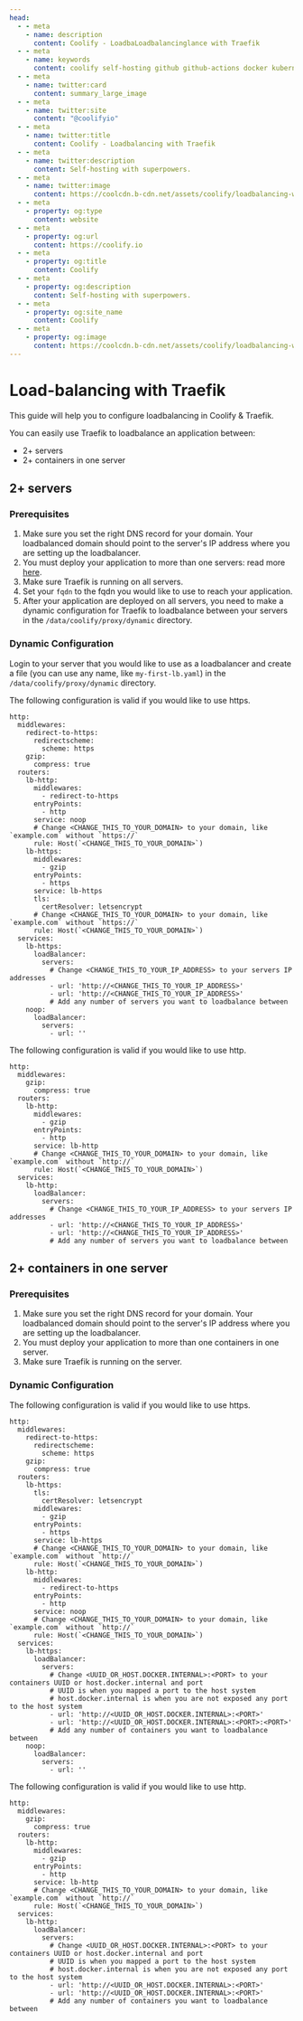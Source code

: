 ```yaml
---
head:
  - - meta
    - name: description
      content: Coolify - LoadbaLoadbalancinglance with Traefik
  - - meta
    - name: keywords
      content: coolify self-hosting github github-actions docker kubernetes vercel netlify heroku render digitalocean aws gcp azure basic auth traefik loadbalance loadbalancing
  - - meta
    - name: twitter:card
      content: summary_large_image
  - - meta
    - name: twitter:site
      content: "@coolifyio"
  - - meta
    - name: twitter:title
      content: Coolify - Loadbalancing with Traefik
  - - meta
    - name: twitter:description
      content: Self-hosting with superpowers.
  - - meta
    - name: twitter:image
      content: https://coolcdn.b-cdn.net/assets/coolify/loadbalancing-with-traefik-og-image.png
  - - meta
    - property: og:type
      content: website
  - - meta
    - property: og:url
      content: https://coolify.io
  - - meta
    - property: og:title
      content: Coolify
  - - meta
    - property: og:description
      content: Self-hosting with superpowers.
  - - meta
    - property: og:site_name
      content: Coolify
  - - meta
    - property: og:image
      content: https://coolcdn.b-cdn.net/assets/coolify/loadbalancing-with-traefik-og-image.png
---
```


# Load-balancing with Traefik

This guide will help you to configure loadbalancing in Coolify & Traefik.

You can easily use Traefik to loadbalance an application between:
- 2+ servers
- 2+ containers in one server

## 2+ servers
### Prerequisites 

1. Make sure you set the right DNS record for your domain. Your loadbalanced domain should point to the server's IP address where you are setting up the loadbalancer.
2. You must deploy your application to more than one servers: read more [here](../server/multiple-servers.md).
3. Make sure Traefik is running on all servers.
4. Set your `fqdn` to the fqdn you would like to use to reach your application.
5. After your application are deployed on all servers, you need to make a dynamic configuration for Traefik to loadbalance between your servers in the `/data/coolify/proxy/dynamic` directory.

### Dynamic Configuration
Login to your server that you would like to use as a loadbalancer and create a file (you can use any name, like `my-first-lb.yaml`) in the `/data/coolify/proxy/dynamic` directory.

The following configuration is valid if you would like to use https.

```yaml{16,26,32,33}
http:
  middlewares:
    redirect-to-https:
      redirectscheme:
        scheme: https
    gzip:
      compress: true
  routers:
    lb-http:
      middlewares:
        - redirect-to-https
      entryPoints:
        - http
      service: noop
      # Change <CHANGE_THIS_TO_YOUR_DOMAIN> to your domain, like `example.com` without `https://`
      rule: Host(`<CHANGE_THIS_TO_YOUR_DOMAIN>`)
    lb-https:
      middlewares:
        - gzip
      entryPoints:
        - https
      service: lb-https
      tls:
        certResolver: letsencrypt
      # Change <CHANGE_THIS_TO_YOUR_DOMAIN> to your domain, like `example.com` without `https://`
      rule: Host(`<CHANGE_THIS_TO_YOUR_DOMAIN>`) 
  services:
    lb-https:
      loadBalancer:
        servers:
          # Change <CHANGE_THIS_TO_YOUR_IP_ADDRESS> to your servers IP addresses
          - url: 'http://<CHANGE_THIS_TO_YOUR_IP_ADDRESS>'
          - url: 'http://<CHANGE_THIS_TO_YOUR_IP_ADDRESS>'
          # Add any number of servers you want to loadbalance between
    noop:
      loadBalancer:
        servers:
          - url: ''
```

The following configuration is valid if you would like to use http.

```yaml{13,19,20}
http:
  middlewares:
    gzip:
      compress: true
  routers:
    lb-http:
      middlewares:
        - gzip
      entryPoints:
        - http
      service: lb-http
      # Change <CHANGE_THIS_TO_YOUR_DOMAIN> to your domain, like `example.com` without `http://`
      rule: Host(`<CHANGE_THIS_TO_YOUR_DOMAIN>`) 
  services:
    lb-http:
      loadBalancer:
        servers:
          # Change <CHANGE_THIS_TO_YOUR_IP_ADDRESS> to your servers IP addresses
          - url: 'http://<CHANGE_THIS_TO_YOUR_IP_ADDRESS>'
          - url: 'http://<CHANGE_THIS_TO_YOUR_IP_ADDRESS>'
          # Add any number of servers you want to loadbalance between
```
## 2+ containers in one server
### Prerequisites
1. Make sure you set the right DNS record for your domain. Your loadbalanced domain should point to the server's IP address where you are setting up the loadbalancer.
2. You must deploy your application to more than one containers in one server.
3. Make sure Traefik is running on the server.
   
### Dynamic Configuration
The following configuration is valid if you would like to use https.

```yaml{18,26,34,35}
http:
  middlewares:
    redirect-to-https:
      redirectscheme:
        scheme: https
    gzip:
      compress: true
  routers:
    lb-https:
      tls:
        certResolver: letsencrypt
      middlewares:
        - gzip
      entryPoints:
        - https
      service: lb-https
      # Change <CHANGE_THIS_TO_YOUR_DOMAIN> to your domain, like `example.com` without `http://`
      rule: Host(`<CHANGE_THIS_TO_YOUR_DOMAIN>`) 
    lb-http:
      middlewares:
        - redirect-to-https
      entryPoints:
        - http
      service: noop
      # Change <CHANGE_THIS_TO_YOUR_DOMAIN> to your domain, like `example.com` without `http://`
      rule: Host(`<CHANGE_THIS_TO_YOUR_DOMAIN>`) 
  services:
    lb-https:
      loadBalancer:
        servers:
          # Change <UUID_OR_HOST.DOCKER.INTERNAL>:<PORT> to your containers UUID or host.docker.internal and port
          # UUID is when you mapped a port to the host system
          # host.docker.internal is when you are not exposed any port to the host system
          - url: 'http://<UUID_OR_HOST.DOCKER.INTERNAL>:<PORT>'
          - url: 'http://<UUID_OR_HOST.DOCKER.INTERNAL>:<PORT>:<PORT>'
          # Add any number of containers you want to loadbalance between
    noop:
      loadBalancer:
        servers:
          - url: ''
```

The following configuration is valid if you would like to use http.

```yaml{13,21,22}
http:
  middlewares:
    gzip:
      compress: true
  routers:
    lb-http:
      middlewares:
        - gzip
      entryPoints:
        - http
      service: lb-http
      # Change <CHANGE_THIS_TO_YOUR_DOMAIN> to your domain, like `example.com` without `http://`
      rule: Host(`<CHANGE_THIS_TO_YOUR_DOMAIN>`) 
  services:
    lb-http:
      loadBalancer:
        servers:
          # Change <UUID_OR_HOST.DOCKER.INTERNAL>:<PORT> to your containers UUID or host.docker.internal and port
          # UUID is when you mapped a port to the host system
          # host.docker.internal is when you are not exposed any port to the host system
          - url: 'http://<UUID_OR_HOST.DOCKER.INTERNAL>:<PORT>'
          - url: 'http://<UUID_OR_HOST.DOCKER.INTERNAL>:<PORT>'
          # Add any number of containers you want to loadbalance between
```